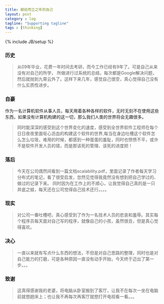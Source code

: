 ```yaml
---
title: 献给而立之年的自己
layout: post
category : log
tagline: "Supporting tagline"
tags : [thinking]
---
```


{% include JB/setup %}

### 历史
> 从09年毕业，花费一年时间去考研，而今工作已经有9年了。可是自己从来没有对自己的所学，
所做进行过系统的总结，每次都是Google解决问题，然后就抛到九霄云外了。这样下来几年，感觉自己很空，真心觉得自己没有什么实质性进步。

### 自豪
  作为一名计算机软件从事人员，每天用着各种各样的软件，无时无刻不在使用这些东西，如果没有计算机构建的这一切，那么我们人类的世界将会无趣很多。
> 同时能深深的感受到这个世界变化的速度，感受到全世界软件工程师在每个日日夜夜里面呕心沥血的构建这个软件的世界,每当在身边吐槽这个软件怎么怎么垃圾，难用的时候，都感到一种蛋蛋的羞耻，同时也愤愤不平，或许不是软件开发人员的错，而是那该死的管理、该死的进度把！

### 落后
> 今天在公司偶然间看到一篇文档scalability.pdf，里面记录了作者每天学习分布式的笔记，看了很受启发，忽然见觉得我竟然没有想到把自己学过的、做过的记录下来。
  同时因为在工作上的不顺心，让我觉得自己真的是一只井底之蛙，每天还在公司觉得自己技术还行。。。。

### 现实
 > 对公司一番吐槽吧，真心感受到了作为一名技术人员的悲哀和羞辱。其实每个程序员每天面对自己写的程序，就像自己的小孩，虽然很丑，但是真心觉得喜欢。

### 决心
> 一直以来就有写点什么东西的想法，不但是对自己思路的整理，同时也是对自己能力的打磨，可是各种原因一直没有动手开始，今天终于迈出了第一步。。。

### 致谢
> 这真得感谢我的老婆，将电脑从卧室搬到了客厅，让我不在每次一坐在电脑前就想趟床上；也让我不再每次再客厅就想打开电视看一看。。。

